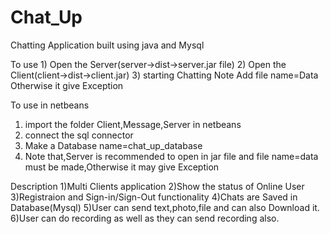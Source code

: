# Chat_Up
Chatting Application built  using java and Mysql

To use 1) Open the Server(server->dist->server.jar file) 2) Open the Client(client->dist->client.jar) 3) starting Chatting 
Note Add file name=Data Otherwise it give Exception

To use in netbeans
1) import the folder Client,Message,Server in netbeans
2) connect the sql connector 
3) Make a Database name=chat_up_database
4) Note that,Server is recommended to open in jar file and file name=data must be made,Otherwise it may give Exception

Description 
1)Multi Clients application
2)Show the status of Online User
3)Registraion and Sign-in/Sign-Out functionality
4)Chats are Saved in Database(Mysql)
5)User can send text,photo,file and can also Download it.
6)User can do recording as well as they can send recording also.
